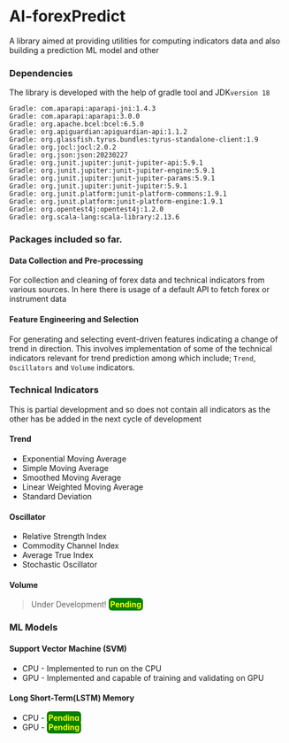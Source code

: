 # AI-forexPredict
A library aimed at providing utilities for computing indicators data and also building a prediction  ML model and other

### Dependencies
The library is developed with the help of gradle tool and JDK```version 18```
```
Gradle: com.aparapi:aparapi-jni:1.4.3
Gradle: com.aparapi:aparapi:3.0.0
Gradle: org.apache.bcel:bcel:6.5.0
Gradle: org.apiguardian:apiguardian-api:1.1.2
Gradle: org.glassfish.tyrus.bundles:tyrus-standalone-client:1.9
Gradle: org.jocl:jocl:2.0.2
Gradle: org.json:json:20230227
Gradle: org.junit.jupiter:junit-jupiter-api:5.9.1
Gradle: org.junit.jupiter:junit-jupiter-engine:5.9.1
Gradle: org.junit.jupiter:junit-jupiter-params:5.9.1
Gradle: org.junit.jupiter:junit-jupiter:5.9.1
Gradle: org.junit.platform:junit-platform-commons:1.9.1
Gradle: org.junit.platform:junit-platform-engine:1.9.1
Gradle: org.opentest4j:opentest4j:1.2.0
Gradle: org.scala-lang:scala-library:2.13.6
```
### Packages included so far.
#### Data Collection and Pre-processing
For collection and cleaning of forex data and technical indicators from various sources. In here there is usage of a default API to fetch forex or instrument data

#### Feature Engineering and Selection
For generating and selecting event-driven features indicating a change of trend in direction. This involves implementation of some of the technical indicators relevant for trend prediction among which include;
```Trend```, ```Oscillators``` and ```Volume``` indicators.

### Technical Indicators
This is partial development and so does not contain all indicators as the other has be added in the next cycle of development
#### Trend
<ul>
<li>Exponential Moving Average</li>
<li>Simple Moving Average</li>
<li>Smoothed Moving Average</li>
<li>Linear Weighted Moving Average</li>
<li>Standard Deviation</li>
</ul>

#### Oscillator
<ul>
<li>Relative Strength Index</li>
<li>Commodity Channel Index</li>
<li>Average True Index</li>
<li>Stochastic Oscillator</li>
</ul>

#### Volume
> Under Development! <strong style="color: yellow; padding: 3px; background-color: green; border-radius: 6px;">Pending</strong>

### ML Models
#### Support Vector Machine (SVM)
<ul>
<li>CPU - Implemented to run on the CPU</li>
<li>GPU - Implemented and capable of training and validating on GPU</li>
</ul>

#### Long Short-Term(LSTM) Memory
<ul>
<li>CPU - <strong style="color: yellow; padding: 3px; background-color: green; border-radius: 6px;">Pending</strong></li>
<li>GPU - <strong style="color: yellow; padding: 3px; background-color: green; border-radius: 6px;">Pending</strong></li>
</ul>